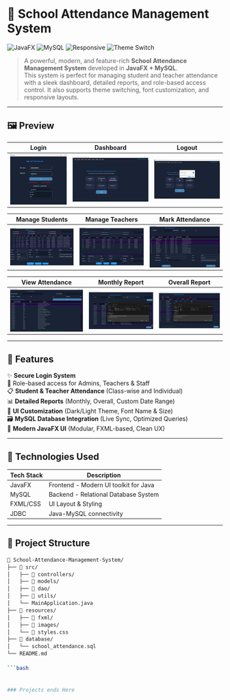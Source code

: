 # 📘 School Attendance Management System

![JavaFX](https://img.shields.io/badge/JavaFX-UI-blue.svg?style=for-the-badge)
![MySQL](https://img.shields.io/badge/Database-MySQL-yellow.svg?style=for-the-badge)
![Responsive](https://img.shields.io/badge/UI-Responsive-brightgreen?style=for-the-badge)
![Theme Switch](https://img.shields.io/badge/Feature-Dark/Light%20Mode-purple?style=for-the-badge)

> A powerful, modern, and feature-rich **School Attendance Management System** developed in **JavaFX + MySQL**.  
> This system is perfect for managing student and teacher attendance with a sleek dashboard, detailed reports, and role-based access control. It also supports theme switching, font customization, and responsive layouts.

---

## 🖼️ Preview

| Login | Dashboard | Logout |
|-------|-----------|--------|
| ![Login](Images/School-Login.png) | ![Dashboard](Images/School-Dashboard.png) | ![Logout](Images/School-Logout.png) |

| Manage Students | Manage Teachers | Mark Attendance |
|-----------------|-----------------|-----------------|
| ![Students](Images/School-Manage-Students.png) | ![Teachers](Images/School-Manage-Teachers.png) | ![Mark Attendance](Images/School-MarkClass-Attendance.png) |

| View Attendance | Monthly Report | Overall Report |
|-----------------|----------------|----------------|
| ![View](Images/School-View-Attendance.png) | ![Monthly](Images/School-Monthly-Attendance-Report.png) | ![Overall](Images/School-Overall-Report.png) |

---

## 🚀 Features

✨ **Secure Login System**  
🔐 Role-based access for Admins, Teachers & Staff  
📋 **Student & Teacher Attendance** (Class-wise and Individual)  
📊 **Detailed Reports** (Monthly, Overall, Custom Date Range)  
🎨 **UI Customization** (Dark/Light Theme, Font Name & Size)  
🗃️ **MySQL Database Integration** (Live Sync, Optimized Queries)  
🧠 **Modern JavaFX UI** (Modular, FXML-based, Clean UX)

---

## 🔧 Technologies Used

| Tech Stack     | Description                                  |
|----------------|----------------------------------------------|
| JavaFX         | Frontend - Modern UI toolkit for Java        |
| MySQL          | Backend - Relational Database System         |
| FXML/CSS       | UI Layout & Styling                          |
| JDBC           | Java-MySQL connectivity                      |

---

## 📂 Project Structure

```bash
📁 School-Attendance-Management-System/
├── 📁 src/
│   ├── 📁 controllers/
│   ├── 📁 models/
│   ├── 📁 dao/
│   ├── 📁 utils/
│   └── MainApplication.java
├── 📁 resources/
│   ├── 📁 fxml/
│   ├── 📁 images/
│   └── 📄 styles.css
├── 📁 database/
│   └── school_attendance.sql
└── README.md

```bash


### Projects ends Here
 
